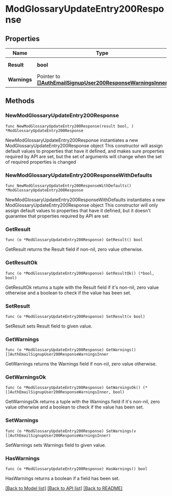 # ModGlossaryUpdateEntry200Response

## Properties

Name | Type | Description | Notes
------------ | ------------- | ------------- | -------------
**Result** | **bool** | The update result | [default to null]
**Warnings** | Pointer to [**[]AuthEmailSignupUser200ResponseWarningsInner**](AuthEmailSignupUser200ResponseWarningsInner.md) |  | [optional] 

## Methods

### NewModGlossaryUpdateEntry200Response

`func NewModGlossaryUpdateEntry200Response(result bool, ) *ModGlossaryUpdateEntry200Response`

NewModGlossaryUpdateEntry200Response instantiates a new ModGlossaryUpdateEntry200Response object
This constructor will assign default values to properties that have it defined,
and makes sure properties required by API are set, but the set of arguments
will change when the set of required properties is changed

### NewModGlossaryUpdateEntry200ResponseWithDefaults

`func NewModGlossaryUpdateEntry200ResponseWithDefaults() *ModGlossaryUpdateEntry200Response`

NewModGlossaryUpdateEntry200ResponseWithDefaults instantiates a new ModGlossaryUpdateEntry200Response object
This constructor will only assign default values to properties that have it defined,
but it doesn't guarantee that properties required by API are set

### GetResult

`func (o *ModGlossaryUpdateEntry200Response) GetResult() bool`

GetResult returns the Result field if non-nil, zero value otherwise.

### GetResultOk

`func (o *ModGlossaryUpdateEntry200Response) GetResultOk() (*bool, bool)`

GetResultOk returns a tuple with the Result field if it's non-nil, zero value otherwise
and a boolean to check if the value has been set.

### SetResult

`func (o *ModGlossaryUpdateEntry200Response) SetResult(v bool)`

SetResult sets Result field to given value.


### GetWarnings

`func (o *ModGlossaryUpdateEntry200Response) GetWarnings() []AuthEmailSignupUser200ResponseWarningsInner`

GetWarnings returns the Warnings field if non-nil, zero value otherwise.

### GetWarningsOk

`func (o *ModGlossaryUpdateEntry200Response) GetWarningsOk() (*[]AuthEmailSignupUser200ResponseWarningsInner, bool)`

GetWarningsOk returns a tuple with the Warnings field if it's non-nil, zero value otherwise
and a boolean to check if the value has been set.

### SetWarnings

`func (o *ModGlossaryUpdateEntry200Response) SetWarnings(v []AuthEmailSignupUser200ResponseWarningsInner)`

SetWarnings sets Warnings field to given value.

### HasWarnings

`func (o *ModGlossaryUpdateEntry200Response) HasWarnings() bool`

HasWarnings returns a boolean if a field has been set.


[[Back to Model list]](../README.md#documentation-for-models) [[Back to API list]](../README.md#documentation-for-api-endpoints) [[Back to README]](../README.md)


